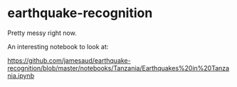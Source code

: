 # earthquake-recognition

Pretty messy right now.

An interesting notebook to look at:

https://github.com/jamesaud/earthquake-recognition/blob/master/notebooks/Tanzania/Earthquakes%20in%20Tanzania.ipynb
